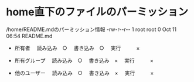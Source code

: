 # home直下のファイルのパーミッション

/home/README.mdのパーミッション情報
-rw-r--r-- 1 root root 0 Oct 11 06:54 README.md

- 所有者
　読み込み　○
　書き込み　○
　実行　　　×

- 所有グループ
　読み込み　○
　書き込み　×
　実行　　　×

- 他のユーザー
　読み込み　○
　書き込み　×
　実行　　　×
　